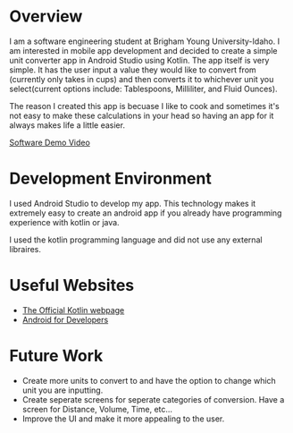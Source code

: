 # Overview

I am a software engineering student at Brigham Young University-Idaho. I am interested in mobile app development and decided to create a simple unit converter app in Android Studio using Kotlin.
The app itself is very simple. It has the user input a value they would like to convert from (currently only takes in cups) and then converts it to whichever unit you select(current options include: Tablespoons, Milliliter, and Fluid Ounces).

The reason I created this app is becuase I like to cook and sometimes it's not easy to make these calculations in your head so having an app for it always makes life a little easier.



[Software Demo Video](https://youtu.be/rtLA7b4zxcg)

# Development Environment

I used Android Studio to develop my app. This technology makes it extremely easy to create an android app if you already have programming experience with kotlin or java. 

I used the kotlin programming language and did not use any external libraires. 
# Useful Websites

* [The Official Kotlin webpage](https://kotlinlang.org/)
* [Android for Developers](https://developer.android.com/)

# Future Work

* Create more units to convert to and have the option to change which unit you are inputting.
* Create seperate screens for seperate categories of conversion. Have a screen for Distance, Volume, Time, etc...
* Improve the UI and make it more appealing to the user.
